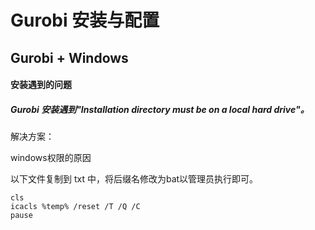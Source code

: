 # Gurobi 安装与配置

## Gurobi + Windows

#### 安装遇到的问题

##### Gurobi 安装遇到"Installation directory must be on a local hard drive"。

解决方案：

windows权限的原因 

以下文件复制到 txt 中，将后缀名修改为bat以管理员执行即可。

```
cls
icacls %temp% /reset /T /Q /C
pause
```





